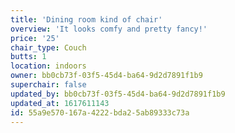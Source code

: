 ```yaml
---
title: 'Dining room kind of chair'
overview: 'It looks comfy and pretty fancy!'
price: '25'
chair_type: Couch
butts: 1
location: indoors
owner: bb0cb73f-03f5-45d4-ba64-9d2d7891f1b9
superchair: false
updated_by: bb0cb73f-03f5-45d4-ba64-9d2d7891f1b9
updated_at: 1617611143
id: 55a9e570-167a-4222-bda2-5ab89333c73a
---
```

